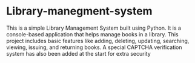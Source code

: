 # Library-manegment-system
This is a simple Library Management System built using Python. It is a console-based application that helps manage books in a library. This project includes basic features like adding, deleting, updating, searching, viewing, issuing, and returning books. A special CAPTCHA verification system has also been added at the start for extra security
